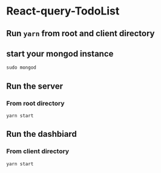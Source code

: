 # React-query-TodoList

## Run `yarn` from root and client directory

## start your mongod instance
```
sudo mongod
```

## Run the server
### From root directory
```
yarn start
```


## Run the dashbiard
### From client directory
```
yarn start
```
